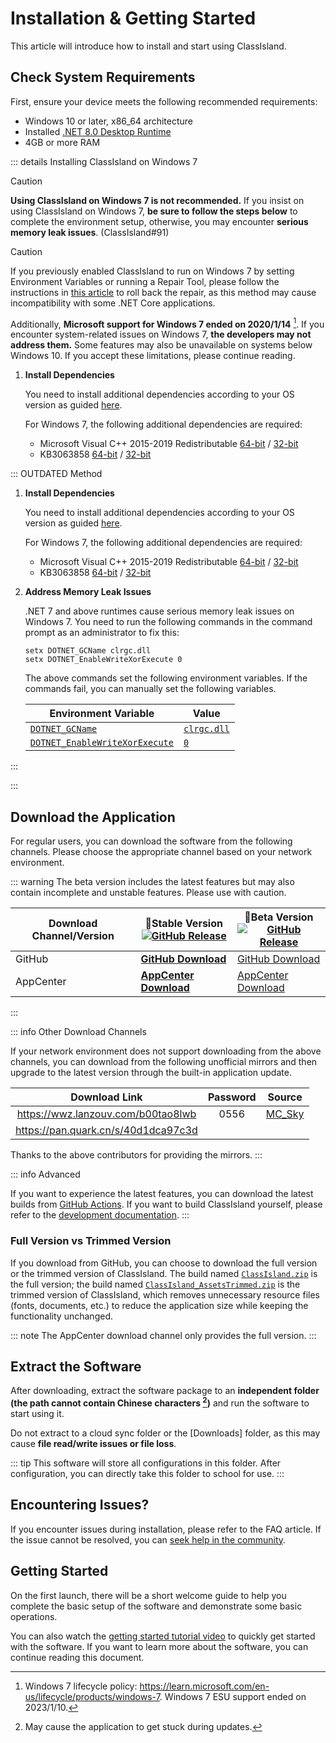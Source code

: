 # Installation & Getting Started

This article will introduce how to install and start using ClassIsland.

## Check System Requirements

First, ensure your device meets the following recommended requirements:

- Windows 10 or later, x86_64 architecture
- Installed [.NET 8.0 Desktop Runtime](https://dotnet.microsoft.com/en-us/download/dotnet/thank-you/runtime-desktop-8.0.1-windows-x64-installer)
- 4GB or more RAM

::: details Installing ClassIsland on Windows 7

> [!caution]
> **Using ClassIsland on Windows 7 is not recommended.** If you insist on using ClassIsland on Windows 7, **be sure to follow the steps below** to complete the environment setup, otherwise, you may encounter **serious memory leak issues**. (ClassIsland#91)

> [!caution]
> If you previously enabled ClassIsland to run on Windows 7 by setting Environment Variables or running a Repair Tool, please follow the instructions in [this article](https://docs.classisland.tech/en-us/app/appendix/revert-win7-patching.html) to roll back the repair, as this method may cause incompatibility with some .NET Core applications.

Additionally, **Microsoft support for Windows 7 ended on 2020/1/14** [^1]. If you encounter system-related issues on Windows 7, **the developers may not address them.** Some features may also be unavailable on systems below Windows 10. If you accept these limitations, please continue reading.

1. **Install Dependencies**

    You need to install additional dependencies according to your OS version as guided [here](https://learn.microsoft.com/en-us/dotnet/core/install/windows?tabs=net80#additional-deps).

    For Windows 7, the following additional dependencies are required:

    - Microsoft Visual C++ 2015-2019 Redistributable [64-bit](https://aka.ms/vs/16/release/vc_redist.x64.exe) / [32-bit](https://aka.ms/vs/16/release/vc_redist.x86.exe)
    - KB3063858 [64-bit](https://www.microsoft.com/download/details.aspx?id=47442) / [32-bit](https://www.microsoft.com/download/details.aspx?id=47409)


::: OUTDATED Method

1. **Install Dependencies**

    You need to install additional dependencies according to your OS version as guided [here](https://learn.microsoft.com/en-us/dotnet/core/install/windows?tabs=net80#additional-deps).

    For Windows 7, the following additional dependencies are required:

    - Microsoft Visual C++ 2015-2019 Redistributable [64-bit](https://aka.ms/vs/16/release/vc_redist.x64.exe) / [32-bit](https://aka.ms/vs/16/release/vc_redist.x86.exe)
    - KB3063858 [64-bit](https://www.microsoft.com/download/details.aspx?id=47442) / [32-bit](https://www.microsoft.com/download/details.aspx?id=47409)
2. **Address Memory Leak Issues**

    .NET 7 and above runtimes cause serious memory leak issues on Windows 7. You need to run the following commands in the command prompt as an administrator to fix this:

    ```shell
    setx DOTNET_GCName clrgc.dll
    setx DOTNET_EnableWriteXorExecute 0
    ```

    The above commands set the following environment variables. If the commands fail, you can manually set the following variables.
    
    | Environment Variable | Value |
    | --- | --- |
    | [`DOTNET_GCName`](command:_github.copilot.openSymbolFromReferences?%5B%22DOTNET_GCName%22%2C%5B%7B%22uri%22%3A%7B%22%24mid%22%3A1%2C%22fsPath%22%3A%22%2FUsers%2Fquyilin%2FProjects%2Fclassisland-docs-next%2Fsrc%2Fen-us%2Fapp%2Fsetup.md%22%2C%22external%22%3A%22file%3A%2F%2F%2FUsers%2Fquyilin%2FProjects%2Fclassisland-docs-next%2Fsrc%2Fen-us%2Fapp%2Fsetup.md%22%2C%22path%22%3A%22%2FUsers%2Fquyilin%2FProjects%2Fclassisland-docs-next%2Fsrc%2Fen-us%2Fapp%2Fsetup.md%22%2C%22scheme%22%3A%22file%22%7D%2C%22pos%22%3A%7B%22line%22%3A34%2C%22character%22%3A9%7D%7D%5D%5D "Go to definition") | [`clrgc.dll`](command:_github.copilot.openSymbolFromReferences?%5B%22clrgc.dll%22%2C%5B%7B%22uri%22%3A%7B%22%24mid%22%3A1%2C%22fsPath%22%3A%22%2FUsers%2Fquyilin%2FProjects%2Fclassisland-docs-next%2Fsrc%2Fen-us%2Fapp%2Fsetup.md%22%2C%22external%22%3A%22file%3A%2F%2F%2FUsers%2Fquyilin%2FProjects%2Fclassisland-docs-next%2Fsrc%2Fen-us%2Fapp%2Fsetup.md%22%2C%22path%22%3A%22%2FUsers%2Fquyilin%2FProjects%2Fclassisland-docs-next%2Fsrc%2Fen-us%2Fapp%2Fsetup.md%22%2C%22scheme%22%3A%22file%22%7D%2C%22pos%22%3A%7B%22line%22%3A34%2C%22character%22%3A23%7D%7D%5D%5D "Go to definition") |
    | [`DOTNET_EnableWriteXorExecute`](command:_github.copilot.openSymbolFromReferences?%5B%22DOTNET_EnableWriteXorExecute%22%2C%5B%7B%22uri%22%3A%7B%22%24mid%22%3A1%2C%22fsPath%22%3A%22%2FUsers%2Fquyilin%2FProjects%2Fclassisland-docs-next%2Fsrc%2Fen-us%2Fapp%2Fsetup.md%22%2C%22external%22%3A%22file%3A%2F%2F%2FUsers%2Fquyilin%2FProjects%2Fclassisland-docs-next%2Fsrc%2Fen-us%2Fapp%2Fsetup.md%22%2C%22path%22%3A%22%2FUsers%2Fquyilin%2FProjects%2Fclassisland-docs-next%2Fsrc%2Fen-us%2Fapp%2Fsetup.md%22%2C%22scheme%22%3A%22file%22%7D%2C%22pos%22%3A%7B%22line%22%3A35%2C%22character%22%3A9%7D%7D%5D%5D "Go to definition") | [`0`](command:_github.copilot.openSymbolFromReferences?%5B%220%22%2C%5B%7B%22uri%22%3A%7B%22%24mid%22%3A1%2C%22fsPath%22%3A%22%2FUsers%2Fquyilin%2FProjects%2Fclassisland-docs-next%2Fsrc%2Fen-us%2Fapp%2Fsetup.md%22%2C%22external%22%3A%22file%3A%2F%2F%2FUsers%2Fquyilin%2FProjects%2Fclassisland-docs-next%2Fsrc%2Fen-us%2Fapp%2Fsetup.md%22%2C%22path%22%3A%22%2FUsers%2Fquyilin%2FProjects%2Fclassisland-docs-next%2Fsrc%2Fen-us%2Fapp%2Fsetup.md%22%2C%22scheme%22%3A%22file%22%7D%2C%22pos%22%3A%7B%22line%22%3A9%2C%22character%22%3A14%7D%7D%5D%5D "Go to definition") |

:::

:::

## Download the Application

For regular users, you can download the software from the following channels. Please choose the appropriate channel based on your network environment.

::: warning
The beta version includes the latest features but may also contain incomplete and unstable features. Please use with caution.

| Download Channel/Version | **🚀Stable Version** <br/>[![GitHub Release](https://img.shields.io/github/v/release/HelloWRC/ClassIsland?style=flat-square&logo=GitHub&color=%233fb950)](https://github.com/HelloWRC/ClassIsland/releases/latest)  | 🚧Beta Version<br/>[![GitHub Release](https://img.shields.io/github/v/release/HelloWRC/ClassIsland?include_prereleases&style=flat-square&logo=GitHub&label=BETA)](https://github.com/HelloWRC/ClassIsland/releases/) |
| -- | -- | -- |
| GitHub | [**GitHub Download**](https://github.com/HelloWRC/ClassIsland/releases/latest) | [GitHub Download](https://github.com/HelloWRC/ClassIsland/releases) |
| AppCenter | [**AppCenter Download**](https://install.appcenter.ms/users/hellowrc/apps/classisland/distribution_groups/public/releases/latest) | [AppCenter Download](https://install.appcenter.ms/users/hellowrc/apps/classisland/distribution_groups/publicbeta/releases/latest) |
:::

<a id="third-party-downloads"></a>
::: info Other Download Channels

If your network environment does not support downloading from the above channels, you can download from the following unofficial mirrors and then upgrade to the latest version through the built-in application update.

| Download Link | Password | Source |
|:--:|:--:|:--:|
| https://wwz.lanzouv.com/b00tao8lwb | 0556 | [MC_Sky](https://bilibili.com/read/cv35699004) |
| https://pan.quark.cn/s/40d1dca97c3d | | |

Thanks to the above contributors for providing the mirrors.
:::

::: info Advanced

If you want to experience the latest features, you can download the latest builds from [GitHub Actions](https://github.com/ClassIsland/ClassIsland/actions/workflows/build_release.yml). If you want to build ClassIsland yourself, please refer to the [development documentation](../dev/get-started/devlopment.md).
:::

### Full Version vs Trimmed Version

If you download from GitHub, you can choose to download the full version or the trimmed version of ClassIsland. The build named [`ClassIsland.zip`](command:_github.copilot.openSymbolFromReferences?%5B%22ClassIsland.zip%22%2C%5B%7B%22uri%22%3A%7B%22%24mid%22%3A1%2C%22fsPath%22%3A%22%2FUsers%2Fquyilin%2FProjects%2Fclassisland-docs-next%2Fsrc%2Fen-us%2Fapp%2Fsetup.md%22%2C%22external%22%3A%22file%3A%2F%2F%2FUsers%2Fquyilin%2FProjects%2Fclassisland-docs-next%2Fsrc%2Fen-us%2Fapp%2Fsetup.md%22%2C%22path%22%3A%22%2FUsers%2Fquyilin%2FProjects%2Fclassisland-docs-next%2Fsrc%2Fen-us%2Fapp%2Fsetup.md%22%2C%22scheme%22%3A%22file%22%7D%2C%22pos%22%3A%7B%22line%22%3A2%2C%22character%22%3A15%7D%7D%5D%5D "Go to definition") is the full version; the build named [`ClassIsland_AssetsTrimmed.zip`](command:_github.copilot.openSymbolFromReferences?%5B%22ClassIsland_AssetsTrimmed.zip%22%2C%5B%7B%22uri%22%3A%7B%22%24mid%22%3A1%2C%22fsPath%22%3A%22%2FUsers%2Fquyilin%2FProjects%2Fclassisland-docs-next%2Fsrc%2Fen-us%2Fapp%2Fsetup.md%22%2C%22external%22%3A%22file%3A%2F%2F%2FUsers%2Fquyilin%2FProjects%2Fclassisland-docs-next%2Fsrc%2Fen-us%2Fapp%2Fsetup.md%22%2C%22path%22%3A%22%2FUsers%2Fquyilin%2FProjects%2Fclassisland-docs-next%2Fsrc%2Fen-us%2Fapp%2Fsetup.md%22%2C%22scheme%22%3A%22file%22%7D%2C%22pos%22%3A%7B%22line%22%3A81%2C%22character%22%3A79%7D%7D%5D%5D "Go to definition") is the trimmed version of ClassIsland, which removes unnecessary resource files (fonts, documents, etc.) to reduce the application size while keeping the functionality unchanged.

::: note
The AppCenter download channel only provides the full version.
:::

## Extract the Software

After downloading, extract the software package to an **independent folder (the path cannot contain Chinese characters [^2])** and run the software to start using it.

Do not extract to a cloud sync folder or the [Downloads] folder, as this may cause **file read/write issues or file loss**.

::: tip
This software will store all configurations in this folder. After configuration, you can directly take this folder to school for use.
:::

## Encountering Issues?

If you encounter issues during installation, please refer to the FAQ article. If the issue cannot be resolved, you can [seek help in the community](../community/README.md).

## Getting Started

On the first launch, there will be a short welcome guide to help you complete the basic setup of the software and demonstrate some basic operations.

You can also watch the [getting started tutorial video](https://www.bilibili.com/video/BV1fA4m1A7uZ/) to quickly get started with the software. If you want to learn more about the software, you can continue reading this document.

[^1]: Windows 7 lifecycle policy: <https://learn.microsoft.com/en-us/lifecycle/products/windows-7>. Windows 7 ESU support ended on 2023/1/10.
[^2]: May cause the application to get stuck during updates.
